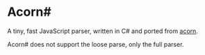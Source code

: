 # Acorn#

A tiny, fast JavaScript parser, written in C# and ported from [acorn](https://github.com/ternjs/acorn).

Acorn# does not support the loose parse, only the full parser.